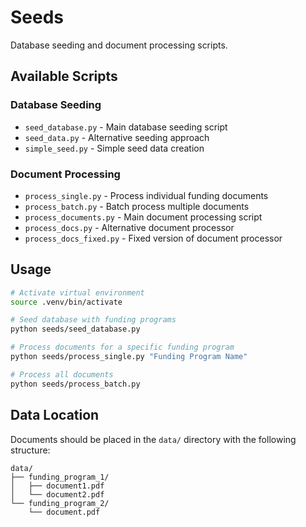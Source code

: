 # Seeds

Database seeding and document processing scripts.

## Available Scripts

### Database Seeding
- `seed_database.py` - Main database seeding script
- `seed_data.py` - Alternative seeding approach
- `simple_seed.py` - Simple seed data creation

### Document Processing
- `process_single.py` - Process individual funding documents
- `process_batch.py` - Batch process multiple documents
- `process_documents.py` - Main document processing script
- `process_docs.py` - Alternative document processor
- `process_docs_fixed.py` - Fixed version of document processor

## Usage

```bash
# Activate virtual environment
source .venv/bin/activate

# Seed database with funding programs
python seeds/seed_database.py

# Process documents for a specific funding program
python seeds/process_single.py "Funding Program Name"

# Process all documents
python seeds/process_batch.py
```

## Data Location

Documents should be placed in the `data/` directory with the following structure:
```
data/
├── funding_program_1/
│   ├── document1.pdf
│   └── document2.pdf
└── funding_program_2/
    └── document.pdf
```
